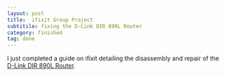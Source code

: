 ```yaml
---
layout: post
title:  ifixit Group Project
subtitile: fixing the D-Link DIR 890L Router
category: finished
tag: done
---
```



I just completed a guide on ifixit detailing the disassembly and repair of the [D-Link DIR 890L Router](https://www.ifixit.com/Device/D-Link_DIR-890L).